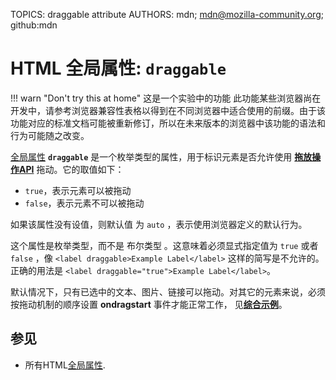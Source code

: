 TOPICS: draggable attribute
AUTHORS: mdn; mdn@mozilla-community.org; github:mdn

# HTML 全局属性: `draggable`

!!! warn "Don't try this at home"
    这是一个实验中的功能
    此功能某些浏览器尚在开发中，请参考浏览器兼容性表格以得到在不同浏览器中适合使用的前缀。由于该功能对应的标准文档可能被重新修订，所以在未来版本的浏览器中该功能的语法和行为可能随之改变。

[全局属性](/zh-hans/webfrontend/HTML_Global_Attributes) **`draggable`** 是一个枚举类型的属性，用于标识元素是否允许使用 [__拖放操作API__](https://wiki.developer.mozilla.org/zh-CN/docs/DragDrop/Drag_and_Drop)
拖动。它的取值如下：

- `true`，表示元素可以被拖动
- `false`，表示元素不可以被拖动

如果该属性没有设值，则默认值 为 `auto` ，表示使用浏览器定义的默认行为。

这个属性是枚举类型，而不是 布尔类型 。这意味着必须显式指定值为 `true` 或者 `false` ，像 `<label draggable>Example Label</label>`
这样的简写是不允许的。正确的用法是 `<label draggable="true">Example Label</label>`。

默认情况下，只有已选中的文本、图片、链接可以拖动。对其它的元素来说，必须按拖动机制的顺序设置 **ondragstart** 事件才能正常工作， 见[__综合示例__](https://wiki.developer.mozilla.org/zh-CN/docs/DragDrop/Drag_Operations)。

## 参见

- 所有HTML[全局属性](/zh-hans/webfrontend/HTML_Global_Attributes).

